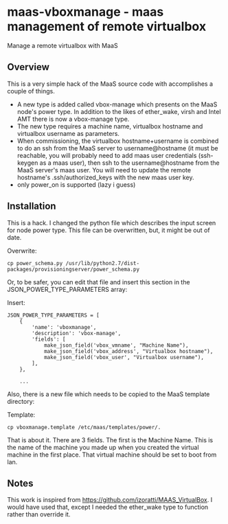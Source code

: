 # maas-vboxmanage - maas management of remote virtualbox

Manage a remote virtualbox with MaaS

## Overview

This is a very simple hack of the MaaS source code with accomplishes a couple of things.

* A new type is added called vbox-manage which presents on the MaaS node's power type.  In addition to the likes of ether_wake, virsh and Intel AMT there is now a vbox-manage type.
* The new type requires a machine name, virtualbox hostname and virtualbox username as parameters.
* When commissioning, the virtualbox hostname+username is combined to do an ssh from the MaaS server to username@hostname (it must be reachable, you will probably need to add maas user credentials (ssh-keygen as a maas user), then ssh to the username@hostname from the MaaS server's maas user.  You will need to update the remote hostname's .ssh/authorized_keys with the new maas user key.
* only power_on is supported (lazy i guess)


## Installation

This is a hack. I changed the python file which describes the input screen for node power type.  This file can be overwritten, but, it might be out of date.

Overwrite:
```
cp power_schema.py /usr/lib/python2.7/dist-packages/provisioningserver/power_schema.py
```

Or, to be safer, you can edit that file and insert this section in the JSON_POWER_TYPE_PARAMETERS array:

Insert:
```
JSON_POWER_TYPE_PARAMETERS = [
    {
        'name': 'vboxmanage',
        'description': 'vbox-manage',
        'fields': [
            make_json_field('vbox_vmname', "Machine Name"),
            make_json_field('vbox_address', "Virtualbox hostname"),
            make_json_field('vbox_user', "Virtualbox username"),
        ],
    },

    ...
```

Also, there is a new file which needs to be copied to the MaaS template directory:

Template:
```
cp vboxmanage.template /etc/maas/templates/power/.
```

That is about it.  There are 3 fields.  The first is the Machine Name.  This is the name of the machine you made up when you created the virtual machine in the first place.  That virtual machine should be set to boot from lan.

## Notes
This work is inspired from https://github.com/izoratti/MAAS_VirtualBox. I would have used that, except I needed the ether_wake type to function rather than override it.
